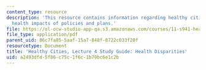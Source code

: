 ```yaml
---
content_type: resource
description: 'This resource contains information regarding healthy cities: Assessing
  health impacts of policies and plans.'
file: https://ol-ocw-studio-app-qa.s3.amazonaws.com/courses/11-s941-healthy-cities-assessing-health-impacts-of-policies-and-plans-spring-2016/a2493dfd5f86c75c1f6c1b79bc6e1c2b_MIT11_S941S16_Class4Guide.pdf
file_type: application/pdf
parent_uid: 86c7fa85-5aaf-15a7-848f-8722c033f20f
resourcetype: Document
title: 'Healthy Cities, Lecture 4 Study Guide: Health Disparities'
uid: a2493dfd-5f86-c75c-1f6c-1b79bc6e1c2b
---
```

